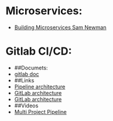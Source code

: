 # Microservices:
- <a href="https://www.ebooksworld.ir/post/index/871/%D8%AF%D8%A7%D9%86%D9%84%D9%88%D8%AF-%DA%A9%D8%AA%D8%A7%D8%A8-building-microservices-designing-fine-grained-systems-2nd-edition" >Building Microservices Sam Newman</a>


# Gitlab CI/CD:
- ##Documets:
- <a href="https://docs.gitlab.com/development/cicd/"> gitlab doc </a>
- ##Links
- <a href= "https://docs.gitlab.com/ci/pipelines/pipeline_architectures/"> Pipeline architecture </a>
- <a href="https://medium.com/@sydasif78/understanding-gitlab-ci-cd-architecture-be5d4d9155da"> GitLab architecture </a>
- <a href="http://medium.com/@aymenfarhani28/gitlab-architecture-65d3996cf703"> GitLab architecture </a>
- ##Videos
- <a href= "https://www.youtube.com/watch?v=g_PIwBM1J84">Multi Project Pipeline</a>
